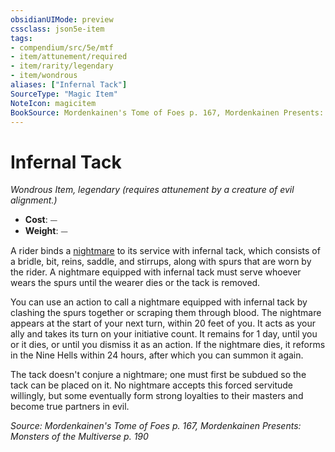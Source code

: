 ```yaml
---
obsidianUIMode: preview
cssclass: json5e-item
tags:
- compendium/src/5e/mtf
- item/attunement/required
- item/rarity/legendary
- item/wondrous
aliases: ["Infernal Tack"]
SourceType: "Magic Item"
NoteIcon: magicitem
BookSource: Mordenkainen's Tome of Foes p. 167, Mordenkainen Presents: Monsters of the Multiverse p. 190
---
```

# Infernal Tack
*Wondrous Item, legendary (requires attunement by a creature of evil alignment.)*  

- **Cost**: ⏤
- **Weight**: ⏤

A rider binds a [nightmare](/3-Mechanics/CLI/bestiary/fiend/nightmare.md) to its service with infernal tack, which consists of a bridle, bit, reins, saddle, and stirrups, along with spurs that are worn by the rider. A nightmare equipped with infernal tack must serve whoever wears the spurs until the wearer dies or the tack is removed.

You can use an action to call a nightmare equipped with infernal tack by clashing the spurs together or scraping them through blood. The nightmare appears at the start of your next turn, within 20 feet of you. It acts as your ally and takes its turn on your initiative count. It remains for 1 day, until you or it dies, or until you dismiss it as an action. If the nightmare dies, it reforms in the Nine Hells within 24 hours, after which you can summon it again.

The tack doesn't conjure a nightmare; one must first be subdued so the tack can be placed on it. No nightmare accepts this forced servitude willingly, but some eventually form strong loyalties to their masters and become true partners in evil.

*Source: Mordenkainen's Tome of Foes p. 167, Mordenkainen Presents: Monsters of the Multiverse p. 190*